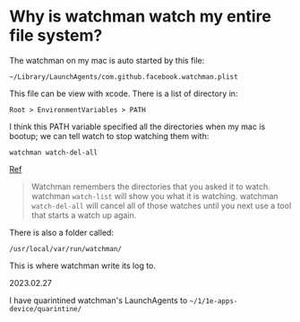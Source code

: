 # Why is watchman watch my entire file system?


The watchman on my mac is auto started by this file:
```
~/Library/LaunchAgents/com.github.facebook.watchman.plist
```
This file can be view with xcode. There is a list of directory in:
```
Root > EnvironmentVariables > PATH
```
I think this PATH variable specified all the directories when my mac is bootup;
we can tell watch to stop watching them with:

```
watchman watch-del-all
```

[Ref](https://github.com/facebook/watchman/issues/593#issuecomment-377124013)
> Watchman remembers the directories that you asked it to watch.
> watchman `watch-list` will show you what it is watching. watchman
> `watch-del-all` will cancel all of those watches until you next
> use a tool that starts a watch up again.

There is also a folder called:

```
/usr/local/var/run/watchman/
```
This is where watchman write its log to.



2023.02.27

I have quarintined watchman's LaunchAgents to `~/1/1e-apps-device/quarintine/`



